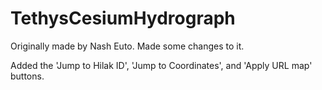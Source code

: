 # TethysCesiumHydrograph
Originally made by Nash Euto. Made some changes to it.

Added the 'Jump to Hilak ID', 'Jump to Coordinates', and 'Apply URL map' buttons.
